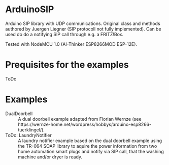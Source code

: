 # ArduinoSIP
Arduino SIP library with UDP communications. Original class and methods authored by Juergen Liegner (SIP protocoll not fully implemented).
Can be used do do a notifying SIP call through e.g. a FRITZ!Box.

Tested with NodeMCU 1.0 (AI-Thinker ESP8266MOD ESP-12E).

# Prequisites for the examples

ToDo

# Examples

<dl>
  <dt>DualDoorbell</dt>
  <dd>A dual doorbell example adapted from Florian Wernze (see https://wernze-home.net/wordpress/hobbys/arduino-esp8266-tuerklingel/).</dd>
  <dt>ToDo: LaundryNotifier</dt>
  <dd>A laundry notifier example based on the dual doorbell example using the TR-064 SOAP library to aquire the power information from two home automation smart plugs and notify via SIP call, that the washing machine and/or dryer is ready.</dd>
  
